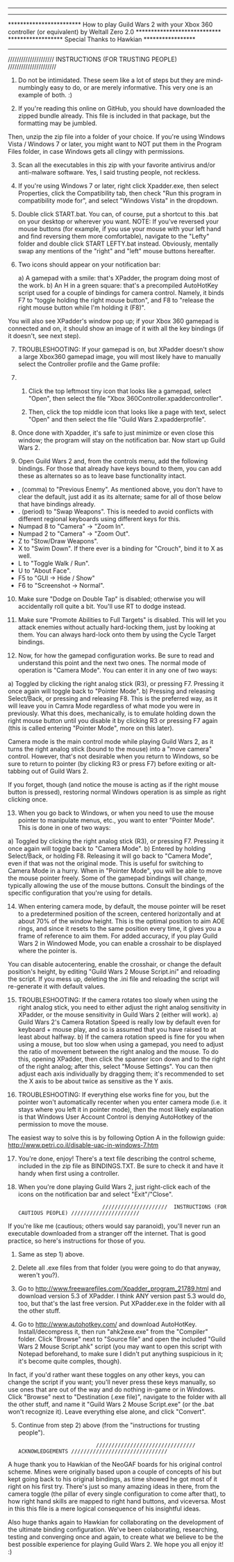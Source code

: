 
*******************************************************************************
**************************************************************************************************           
************************                  How to play Guild Wars 2 with your Xbox 360 controller (or equivalent) by Weltall Zero 2.0                 ****************************
                                                  ******************      Special Thanks to Hawkian            *****************
**********************************************************************************************************************************                                                


          
/////////////////////               INSTRUCTIONS (FOR TRUSTING PEOPLE)           //////////////////////

1) Do not be intimidated. These seem like a lot of steps but they are mind-numbingly easy to do, or are merely informative. This very one is an example of both. :)

2) If you're reading this online on GitHub, you should have downloaded the zipped bundle already. This file is included in that package, but the formatting may be jumbled.

Then, unzip the zip file into a folder of your choice. If you're using Windows Vista / Windows 7 or later, you might want to NOT put them in the Program Files folder, in case Windows gets all clingy with permissions. 

3) Scan all the executables in this zip with your favorite antivirus and/or anti-malware software. Yes, I said trusting people, not reckless.

4) If you're using Windows 7 or later, right click Xpadder.exe, then select Properties, click the Compatibility tab, then check "Run this program in compatibility mode for", and select "Windows Vista" in the dropdown. 

5) Double click START.bat. You can, of course, put a shortcut to this .bat on your desktop or wherever you want. NOTE: If you've reversed your mouse buttons (for example, if you use your mouse with your left hand and find reversing them more comfortable), navigate to the "Lefty" folder and double click START LEFTY.bat instead. Obviously, mentally swap any mentions of the "right" and "left" mouse buttons hereafter.

6) Two icons should appear on your notification bar: 
    
   a) A gamepad with a smile: that's XPadder, the program doing most of the work.
   b) An H in a green square: that's a precompiled AutoHotKey script used for a couple of bindings for camera control. Namely, it binds F7 to "toggle holding the right mouse button", and F8 to "release the right mouse button while I'm holding it (F8)". 

You will also see XPadder's window pop up; if your Xbox 360 gamepad is connected and on, it should show an image of it with all the key bindings (if it doesn't, see next step). 

7) TROUBLESHOOTING: If your gamepad is on, but XPadder doesn't show a large Xbox360 gamepad image, you will most likely have to  manually select the Controller profile and the Game profile:
  
7. 1) Click the top leftmost tiny icon that looks like a gamepad, select "Open", then select the file "Xbox 360Controller.xpaddercontroller". 
  
   2) Then, click the top middle icon that looks like a page with text, select "Open" and then select the file 
     "Guild Wars 2.xpadderprofile". 

8) Once done with Xpadder, it's safe to just minimize or even close this window; the program will stay on the notification bar. Now start up Guild Wars 2. 

9) Open Guild Wars 2 and, from the controls menu, add the following bindings. For those that already have keys bound to them, you can add these as alternates so as to leave base functionality intact. 

- , (comma) to "Previous Enemy". As mentioned above, you don't have to clear the default, just add it as its alternate; same for all of those below that have bindings already.
- . (period) to "Swap Weapons". This is needed to avoid conflicts with different regional keyboards using different keys for this.
- Numpad 8 to "Camera" -> "Zoom In". 
- Numpad 2 to "Camera" -> "Zoom Out". 
- Z to "Stow/Draw Weapons".
- X to "Swim Down". If there ever is a binding for "Crouch", bind it to X as well. 
- L to "Toggle Walk / Run". 
- U to "About Face".
- F5 to "GUI -> Hide / Show"
- F6 to "Screenshot -> Normal". 

10) Make sure "Dodge on Double Tap" is disabled; otherwise you will accidentally roll quite a bit. You'll use RT to dodge instead. 

11) Make sure "Promote Abilities to Full Targets" is disabled. This will let you attack enemies without actually hard-locking them, just by looking at them. You can always hard-lock onto them by using the Cycle Target bindings. 

12) Now, for how the gamepad configuration works. Be sure to read and understand this point and the next two ones. 
The normal mode of operation is "Camera Mode". You can enter it in any one of two ways:

 a) Toggled by clicking the right analog stick (R3), or pressing F7. Pressing it once again will toggle back to "Pointer Mode".
 b) Pressing and releasing Select/Back, or pressing and releasing F8. This is the preferred way, as it will leave you in Camra Mode regardless of what mode you were in previously.
What this does, mechanically, is to emulate holding down the right mouse button until you disable it by clicking R3 or pressing F7 again (this is called entering "Pointer Mode", more on this later). 

Camera mode is the main control mode while playing Guild Wars 2, as it turns the right analog stick (bound to the mouse) into a "move camera" control. However, that's not desirable when you return to Windows, so be sure to return to pointer (by clicking R3 or press F7) before exiting or alt-tabbing out of Guild Wars 2. 

If you forget, though (and notice the mouse is acting as if the right mouse button is pressed), restoring normal Windows operation is as simple as right clicking once. 
   
13) When you go back to Windows, or when you need to use the mouse pointer to manipulate menus, etc., you want to enter "Pointer Mode". This is done in one of two ways:
    
   a) Toggled by clicking the right analog stick (R3), or pressing F7. Pressing it once again will toggle back to "Camera Mode".
   b) Entered by holding Select/Back, or holding F8. Releasing it will go back to "Camera Mode", even if that was not the original mode. This is useful for switching to Camera Mode in a hurry. When in "Pointer Mode", you will be able to move the mouse pointer freely. Some of the gamepad bindings will change, typically allowing the use of the mouse buttons. Consult the bindings of the specific configuration that you're using for details.
   
14) When entering camera mode, by default, the mouse pointer will be reset to a predetermined position of the screen, centered horizontally and at about 70% of the window height. This is the optimal position to aim AOE rings, and since it resets to the same position every time, it gives you a frame of reference to aim them. For added accuracy, if you play Guild Wars 2 in Windowed Mode, you can enable a crosshair to be displayed where the pointer is. 

You can disable autocentering, enable the crosshair, or change the default position's height, by editing "Guild Wars 2 Mouse Script.ini" and reloading the script. If you mess up, deleting the .ini file and reloading the script will re-generate it with default values. 

15) TROUBLESHOOTING: If the camera rotates too slowly when using the right analog stick, you need to either adjust the right analog sensitivity in XPadder, or the mouse sensitivity in Guild Wars 2 (either will work). 
       a) Guild Wars 2's Camera Rotation Speed is really low by default even for keyboard + mouse play, and so is assumed that you have raised to at least about halfway. 
       b) If the camera rotation speed is fine for you when using a mouse, but too slow when using a gamepad, you need to adjust the ratio of movement between the right analog 
       and the mouse. To do this, opening XPadder, then click the spanner icon down and to the right of the right analog; after this, select "Mouse Settings". You can then        adjust each axis individually by dragging them; it's recommended to set the X axis to be about twice as sensitive as the Y axis. 
   
16) TROUBLESHOOTING: If everything else works fine for you, but the pointer won't automatically recenter when you enter camera mode (i.e. it stays where you left it in pointer mode), then the most likely explanation is that Windows User Account Control is denying AutoHotkey of the permission to move the mouse. 

The easiest way to solve this is by following Option A in the followign guide:
http://www.petri.co.il/disable-uac-in-windows-7.htm

17) You're done, enjoy! There's a text file describing the control scheme, included in the zip file as BINDINGS.TXT. Be sure to check it and have it handy when first using a controller.

17) When you're done playing Guild Wars 2, just right-click each of the icons on the notification bar and select "Exit"/"Close". 



                                                 

                                   /////////////////////  INSTRUCTIONS (FOR CAUTIOUS PEOPLE) //////////////////////




If you're like me (cautious; others would say paranoid), you'll never run an executable downloaded from a stranger off the internet. That is good practice, so here's instructions for those of you. 

1) Same as step 1) above. 

2) Delete all .exe files from that folder (you were going to do that anyway, weren't you?). 

3) Go to http://www.freewarefiles.com/Xpadder_program_21789.html and download version 5.3 of XPadder. I think ANY version past 5.3 would do, too, but that's the last free version. Put XPadder.exe in the folder with all the other stuff.

4) Go to http://www.autohotkey.com/ and download AutoHotKey. Install/decompress it, then run "ahk2exe.exe" from the "Compiler" folder. Click "Browse" next to "Source file" and open the included "Guild Wars 2 Mouse Script.ahk" script (you may want to open this script with Notepad beforehand, to make sure I didn't put anything suspicious in it; it's become quite comples, though). 

In fact, if you'd rather want these toggles on any other keys, you can change the script if you want; you'll never press these keys manually, so use ones that are out of the way and do nothing in-game or in Windows. Click "Browse" next to "Destination (.exe file)", navigate to the folder with all the other stuff, and name it "Guild Wars 2 Mouse Script.exe" (or the .bat won't recognize it). Leave everything else alone, and click "Convert". 

5) Continue from step 2) above (from the "instructions for trusting people"). 


                                //////////////////////////////// ACKNOWLEDGEMENTS ///////////////////////////////

A huge thank you to Hawkian of the NeoGAF boards for his original control scheme. Mines were originally based upon a couple of concepts of his but kept going back to his original bindings, as time showed he got most of it right on his first try. There's just so many amazing ideas in there, from the camera toggle (the pillar of every single configuration to come after that), to how right hand skills are mapped to right hand buttons, and viceversa. 
Most in this this file is a mere logical consequence of his insightful ideas. 

Also huge thanks again to Hawkian for collaborating on the development of the ultimate binding configuration. We've been colaborating, researching, testing and converging once and again, to create what we believe to be the best possible experience for playing Guild Wars 2. We hope you all enjoy it! :)
